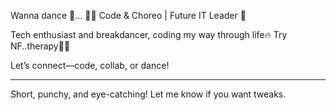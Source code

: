 Wanna dance 👀...
👨‍💻 Code & Choreo | Future IT Leader 🚀

Tech enthusiast and breakdancer, coding my way through life🔥
Try NF..therapy🖤🤍


Let’s connect—code, collab, or dance!


---

Short, punchy, and eye-catching! Let me know if you want tweaks.

<!---
Owenleo07/Owenleo07 is a ✨ special ✨ repository because its `README.md` (this file) appears on your GitHub profile.
You can click the Preview link to take a look at your changes.
--->
